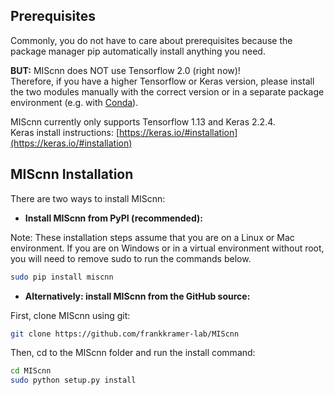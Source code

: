 ##  Prerequisites

Commonly, you do not have to care about prerequisites because the package manager pip automatically install anything you need.

**BUT:** MIScnn does NOT use Tensorflow 2.0 (right now)!  
Therefore, if you have a higher Tensorflow or Keras version, please install the two modules manually with the correct version or in a separate package environment (e.g. with [Conda](https://docs.conda.io/en/latest/)).  

MIScnn currently only supports Tensorflow 1.13 and Keras 2.2.4.  
Keras install instructions: [https://keras.io/#installation](https://keras.io/#installation)

## MIScnn Installation

There are two ways to install MIScnn:

- **Install MIScnn from PyPI (recommended):**

Note: These installation steps assume that you are on a Linux or Mac environment. If you are on Windows or in a virtual environment without root, you will need to remove sudo to run the commands below.

```sh
sudo pip install miscnn
```

- **Alternatively: install MIScnn from the GitHub source:**

First, clone MIScnn using git:

```sh
git clone https://github.com/frankkramer-lab/MIScnn
```

Then, cd to the MIScnn folder and run the install command:

```sh
cd MIScnn
sudo python setup.py install
```
